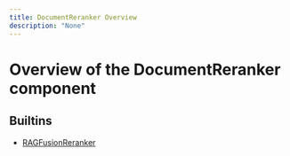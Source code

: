 ```yaml
---
title: DocumentReranker Overview
description: "None"
---
```

# Overview of the DocumentReranker component
## Builtins
* [RAGFusionReranker](/docs/components/documentreranker/ragfusionreranker/)